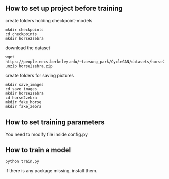 ## How to set up project before training
create folders holding checkpoint-models
```shell
mkdir checkpoints  
cd checkpoints  
mkdir horse2zebra  
```

download the dataset
```shell
wget https://people.eecs.berkeley.edu/~taesung_park/CycleGAN/datasets/horse2zebra.zip  
unzip horse2zebra.zip
```

create folders for saving pictures
```shell
mkdir save_images
cd save_images
mkdir horse2zebra
cd horse2zebra
mkdir fake_horse
mkdir fake_zebra
```
## How to set training parameters
You need to modify file inside config.py

## How to train a model
```shell
python train.py
```
if there is any package missing, install them.